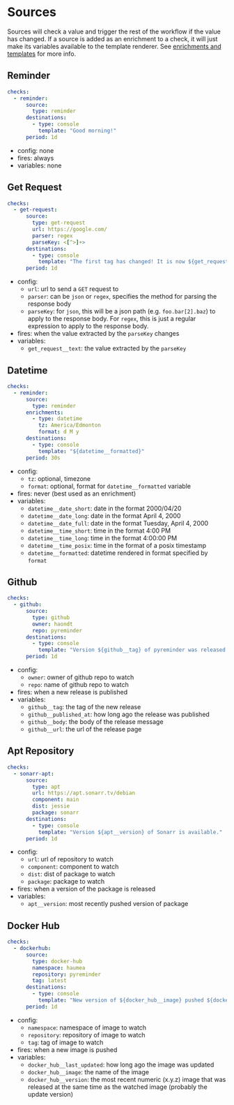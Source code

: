 # Sources

Sources will check a value and trigger the rest of the workflow if the value has changed. If a source is added as an enrichment to a check, it will just make its variables available to the template renderer. See [enrichments and templates](../enrichments_and_templates) for more info.


## Reminder
```yaml
checks:
  - reminder:
      source:
        type: reminder
      destinations:
        - type: console
          template: "Good morning!"
      period: 1d
```
- config: none
- fires: always
- variables: none

## Get Request
```yaml
checks:
  - get-request:
      source:
        type: get-request
        url: https://google.com/
        parser: regex
        parseKey: <[^>]+>
      destinations:
        - type: console
          template: "The first tag has changed! It is now ${get_request__text}"
      period: 1d
```
- config:
  - `url`: url to send a `GET` request to
  - `parser`: can be `json` or `regex`, specifies the method for parsing the response body
  - `parseKey`: for `json`, this will be a json path (e.g. `foo.bar[2].baz`) to apply to the response body. For `regex`, this is just a regular expression to apply to the response body.
- fires: when the value extracted by the `parseKey` changes
- variables:
  - `get_request__text`: the value extracted by the `parseKey`

## Datetime

```yaml
checks:
  - reminder:
      source:
        type: reminder
      enrichments:
        - type: datetime
          tz: America/Edmonton
          format: d M y
      destinations:
        - type: console
          template: "${datetime__formatted}"
      period: 30s
```
- config:
  - `tz`: optional, timezone
  - `format`: optional, format for `datetime__formatted` variable
- fires: never (best used as an enrichment)
- variables:
  - `datetime__date_short`: date in the format 2000/04/20
  - `datetime__date_long`: date in the format April 4, 2000
  - `datetime__date_full`: date in the format Tuesday, April 4, 2000
  - `datetime__time_short`: time in the format 4:00 PM
  - `datetime__time_long`: time in the format 4:00:00 PM
  - `datetime__time_posix`: time in the format of a posix timestamp
  - `datetime__formatted`: datetime rendered in format specified by `format`

## Github
```yaml
checks:
  - github:
      source:
        type: github
        owner: haondt
        repo: pyreminder
      destinations:
        - type: console
          template: "Version ${github__tag} of pyreminder was released ${github__published_at}!"
      period: 1d
```
- config:
  - `owner`: owner of github repo to watch
  - `repo`: name of github repo to watch
- fires: when a new release is published
- variables:
  - `github__tag`: the tag of the new release
  - `github__published_at`: how long ago the release was published
  - `github__body`: the body of the release message
  - `github__url`: the url of the release page

## Apt Repository
```yaml
checks:
  - sonarr-apt:
      source:
        type: apt
        url: https://apt.sonarr.tv/debian
        component: main
        dist: jessie
        package: sonarr
      destinations:
        - type: console
          template: "Version ${apt__version} of Sonarr is available."
      period: 1d
```
- config:
  - `url`: url of repository to watch
  - `component`: component to watch
  - `dist`: dist of package to watch
  - `package`: package to watch
- fires: when a version of the package is released
- variables:
  - `apt__version`: most recently pushed version of package

## Docker Hub
```yaml
checks:
  - dockerhub:
      source:
        type: docker-hub
        namespace: haumea
        repository: pyreminder
        tag: latest
      destinations:
        - type: console
          template: "New version of ${docker_hub__image} pushed ${docker_hub__last_updated}."
      period: 1d
```
- config:
  - `namespace`: namespace of image to watch
  - `repository`: repository of image to watch
  - `tag`: tag of image to watch
- fires: when a new image is pushed
- variables:
  - `docker_hub__last_updated`: how long ago the image was updated
  - `docker_hub__image`: the name of the image
  - `docker_hub__version`: the most recent numeric (x.y.z) image that was released at the same time as the watched image (probably the update version)

